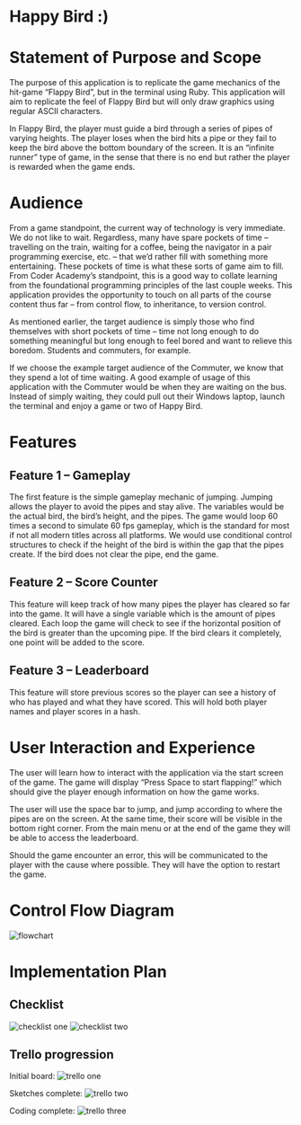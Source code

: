 # Happy Bird :)

# Statement of Purpose and Scope
The purpose of this application is to replicate the game mechanics of the hit-game “Flappy Bird”, but in the terminal using Ruby. This application will aim to replicate the feel of Flappy Bird but will only draw graphics using regular ASCII characters. 

In Flappy Bird, the player must guide a bird through a series of pipes of varying heights. The player loses when the bird hits a pipe or they fail to keep the bird above the bottom boundary of the screen. It is an “infinite runner” type of game, in the sense that there is no end but rather the player is rewarded when the game ends. 

# Audience
From a game standpoint, the current way of technology is very immediate. We do not like to wait. Regardless, many have spare pockets of time – travelling on the train, waiting for a coffee, being the navigator in a pair programming exercise, etc. – that we’d rather fill with something more entertaining. These pockets of time is what these sorts of game aim to fill. 
From Coder Academy’s standpoint, this is a good way to collate learning from the foundational programming principles of the last couple weeks. This application provides the opportunity to touch on all parts of the course content thus far – from control flow, to inheritance, to version control. 

As mentioned earlier, the target audience is simply those who find themselves with short pockets of time – time not long enough to do something meaningful but long enough to feel bored and want to relieve this boredom. Students and commuters, for example. 

If we choose the example target audience of the Commuter, we know that they spend a lot of time waiting. A good example of usage of this application with the Commuter would be when they are waiting on the bus. Instead of simply waiting, they could pull out their Windows laptop, launch the terminal and enjoy a game or two of Happy Bird. 

# Features

## Feature 1 – Gameplay
The first feature is the simple gameplay mechanic of jumping. Jumping allows the player to avoid the pipes and stay alive. The variables would be the actual bird, the bird’s height, and the pipes. The game would loop 60 times a second to simulate 60 fps gameplay, which is the standard for most if not all modern titles across all platforms. We would use conditional control structures to check if the height of the bird is within the gap that the pipes create. If the bird does not clear the pipe, end the game.

## Feature 2 – Score Counter
This feature will keep track of how many pipes the player has cleared so far into the game. It will have a single variable which is the amount of pipes cleared. Each loop the game will check to see if the horizontal position of the bird is greater than the upcoming pipe. If the bird clears it completely, one point will be added to the score.

## Feature 3 – Leaderboard
This feature will store previous scores so the player can see a history of who has played and what they have scored. This will hold both player names and player scores in a hash.

# User Interaction and Experience

The user will learn how to interact with the application via the start screen of the game. The game will display “Press Space to start flapping!” which should give the player enough information on how the game works.

The user will use the space bar to jump, and jump according to where the pipes are on the screen. At the same time, their score will be visible in the bottom right corner. From the main menu or at the end of the game they will be able to access the leaderboard.

Should the game encounter an error, this will be communicated to the player with the cause where possible. They will have the option to restart the game. 

# Control Flow Diagram

![flowchart](https://github.com/reezy24/happy_bird/blob/master/images/d1.png)

# Implementation Plan

## Checklist

![checklist one](https://github.com/reezy24/happy_bird/blob/master/images/d2.png)
![checklist two](https://github.com/reezy24/happy_bird/blob/master/images/d3.png)

## Trello progression

Initial board:
![trello one](https://github.com/reezy24/happy_bird/blob/master/images/d4.png)

Sketches complete:
![trello two](https://github.com/reezy24/happy_bird/blob/master/images/d5.png)

Coding complete:
![trello three](https://github.com/reezy24/happy_bird/blob/master/images/d6.png)
